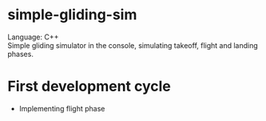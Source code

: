 # simple-gliding-sim
Language: C++
<br>
Simple gliding simulator in the console, simulating takeoff, flight and landing phases.
# First development cycle
<ul>
    <li>Implementing flight phase</li>
</ul>
